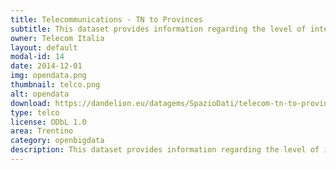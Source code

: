```yaml
---
title: Telecommunications - TN to Provinces
subtitle: This dataset provides information regarding the level of interaction between the Province of Trento and the Italian provinces.
owner: Telecom Italia
layout: default
modal-id: 14
date: 2014-12-01
img: opendata.png
thumbnail: telco.png
alt: opendata
download: https://dandelion.eu/datagems/SpazioDati/telecom-tn-to-provinces/resource/
type: telco
license: ODbL 1.0
area: Trentino
category: openbigdata
description: This dataset provides information regarding the level of interaction between the Province of Trento and the Italian provinces.<br/>The level of interaction between an area A of the Province of Trento and a province B is given as a pair of decimal numbers. The first number is proportional to the number of calls issued from the area B to the province A, the second one is proportional to the number of calls from the province A to the area B.<br/>the spatial aggregation is the Trentino GRID squares and the Italian provinces.<br/>the temporeal aggregation values are in timeslots of ten minutes.
---
```

